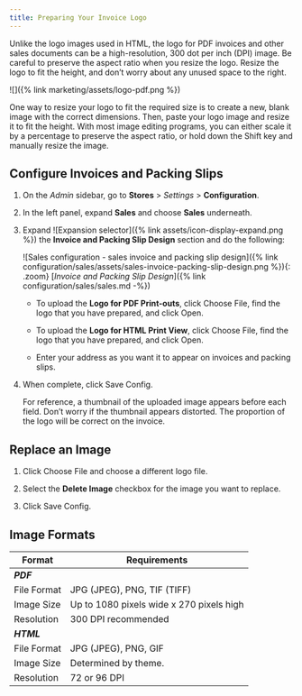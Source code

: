 ```yaml
---
title: Preparing Your Invoice Logo
---
```


Unlike the logo images used in HTML, the logo for PDF invoices and other sales documents can be a high-resolution, 300 dot per inch (DPI) image. Be careful to preserve the aspect ratio when you resize the logo. Resize the logo to fit the height, and don’t worry about any unused space to the right.

![]({% link marketing/assets/logo-pdf.png %})<br/>

One way to resize your logo to fit the required size is to create a new, blank image with the correct dimensions. Then, paste your logo image and resize it to fit the height. With most image editing programs, you can either scale it by a percentage to preserve the aspect ratio, or hold down the Shift key and manually resize the image.

## Configure Invoices and Packing Slips

1. On the _Admin_ sidebar, go to **Stores** > _Settings_ > **Configuration**.

1. In the left panel, expand **Sales** and choose **Sales** underneath.

1. Expand ![Expansion selector]({% link assets/icon-display-expand.png %}) the **Invoice and Packing Slip Design** section and do the following:

    ![Sales configuration - sales invoice and packing slip design]({% link configuration/sales/assets/sales-invoice-packing-slip-design.png %}){: .zoom}
    [_Invoice and Packing Slip Design_]({% link configuration/sales/sales.md -%})

    - To upload the **Logo for PDF Print-outs**, click <span class="btn">Choose File</span>, find the logo that you have prepared, and click <span class="btn">Open</span>.

    - To upload the **Logo for HTML Print View**, click <span class="btn">Choose File</span>, find the logo that you have prepared, and click <span class="btn">Open</span>.

    - Enter your address as you want it to appear on invoices and packing slips.

1. When complete, click <span class="btn">Save Config</span>.

    For reference, a thumbnail of the uploaded image appears before each field. Don’t worry if the thumbnail appears distorted. The proportion of the logo will be correct on the invoice.

## Replace an Image

1. Click <span class="btn">Choose File</span> and choose a different logo file.

1. Select the **Delete Image** checkbox for the image you want to replace.

1. Click <span class="btn">Save Config</span>.

## Image Formats

|Format| Requirements                             |
|--- |------------------------------------------|
|**_PDF_**||
|File Format| JPG (JPEG), PNG, TIF (TIFF)              |
|Image Size| Up to 1080 pixels wide x 270 pixels high |
|Resolution| 300 DPI recommended                      |
|**_HTML_**||
|File Format| JPG (JPEG), PNG, GIF                     |
|Image Size| Determined by theme.                     |
|Resolution| 72 or 96 DPI                             |
